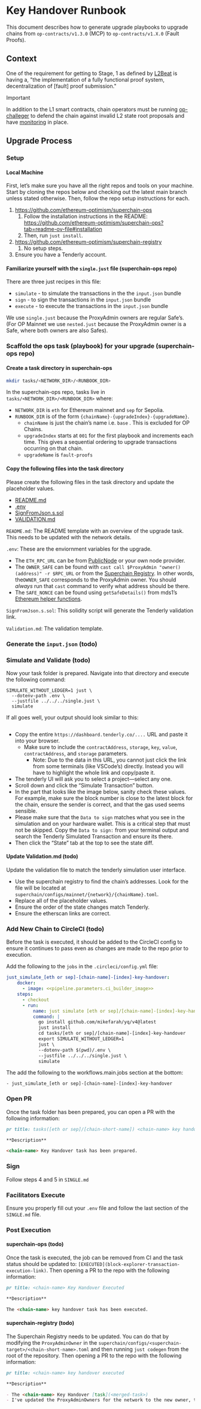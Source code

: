 # Key Handover Runbook

This document describes how to generate upgrade playbooks to upgrade chains from `op-contracts/v1.3.0` (MCP) to `op-contracts/v1.X.0` (Fault Proofs).

## Context

One of the requirement for getting to Stage, 1 as defined by [L2Beat](https://medium.com/l2beat/introducing-stages-a-framework-to-evaluate-rollups-maturity-d290bb22befe) is having a, "the implementation of a fully functional proof system, decentralization of [fault] proof submission."

> [!IMPORTANT]
> In addition to the L1 smart contracts, chain operators must be running [op-challeger](https://docs.optimism.io/builders/chain-operators/tools/op-challenger) to defend the chain against invalid L2 state root proposals and have [monitoring](https://github.com/ethereum-optimism/monitorism/tree/main) in place.

## Upgrade Process

### Setup

#### **Local Machine**

First, let’s make sure you have all the right repos and tools on your machine. Start by cloning the repos below and checking out the latest main branch unless stated otherwise. Then, follow the repo setup instructions for each.

1. https://github.com/ethereum-optimism/superchain-ops
    1. Follow the installation instructions in the README: https://github.com/ethereum-optimism/superchain-ops?tab=readme-ov-file#installation
    2. Then, run `just install`.
2. https://github.com/ethereum-optimism/superchain-registry
    1. No setup steps.
3. Ensure you have a Tenderly account.

#### Familiarize yourself with the `single.just` file (superchain-ops repo)

There are three just recipes in this file:

- `simulate` - to simulate the transactions in the the `input.json` bundle
- `sign` - to sign the transactions in the `input.json` bundle
- `execute` - to execute the transactions in the `input.json` bundle

We use `single.just` because the ProxyAdmin owners are regular Safe’s. (For OP Mainnet we use `nested.just` because the ProxyAdmin owner is a Safe, where both owners are also Safes).

### Scaffold the ops task (playbook) for your upgrade (superchain-ops repo)

#### Create a task directory in superchain-ops

```bash
mkdir tasks/<NETWORK_DIR>/<RUNBOOK_DIR>
```

In the superchain-ops repo, tasks live in `tasks/<NETWORK_DIR>/<RUNBOOK_DIR>` where:

- `NETWORK_DIR` is `eth` for Ethereum mainnet and `sep` for Sepolia.
- `RUNBOOK_DIR` is of the form `{chainName}-{upgradeIndex}-{upgradeName}`.
    - `chainName` is just the chain’s name i.e. `base` . This is excluded for OP Chains.
    - `upgradeIndex` starts at `001` for the first playbook and increments each time. This gives a sequential ordering to upgrade transactions occurring on that chain.
    - `upgradeName` is `fault-proofs`

#### Copy the following files into the task directory

Please create the following files in the task directory and update the placeholder values.

- [README.md](./README.md)
- [.env](./.env)
- [SignFromJson.s.sol](./SignFromJson.s.sol)
- [VALIDATION.md](./VALIDATION.md)

`README.md`: The README template with an overview of the upgrade task. This needs to be updated with the network details.

`.env`: These are the enviornment variables for the upgrade.

- The `ETH_RPC_URL` can be from [PublicNode](https://ethereum.publicnode.com/) or your own node provider.
- The `OWNER_SAFE` can be found with `cast call $ProxyAdmin "owner()(address)" -r $RPC_URL` or from the [Superchain Registry](https://github.com/ethereum-optimism/superchain-registry/tree/main). In other words, the`OWNER_SAFE` corresponds to the ProxyAdmin owner. You should *always* run that `cast` command to verify what address should be there.
- The `SAFE_NONCE` can be found using `getSafeDetails()` from mds1’s [Ethereum helper functions](https://gist.github.com/mds1/3f070676129a095dec372c2d02cedfdd#file-ethrc-sh-L181-L230).

`SignFromJson.s.sol`: This solidity script will generate the Tenderly validation link.

`Validation.md`: The validation template. 

### Generate the `input.json` (todo)



### Simulate and Validate (todo)

Now your task folder is prepared. Navigate into that directory and execute the following command:

```
SIMULATE_WITHOUT_LEDGER=1 just \                    
  --dotenv-path .env \
  --justfile ../../../single.just \
  simulate
```

If all goes well, your output should look similar to this:

```bash

```

- Copy the entire `https://dashboard.tenderly.co/....` URL and paste it into your browser.
  - Make sure to include the `contractAddress`, `storage`, `key`, `value`, `contractAddress`, and `storage` parameters.
    - Note: Due to the data in this URL, you cannot just click the link from some terminals (like VSCode’s) directly. Instead you will have to highlight the whole link and copy/paste it.
- The tenderly UI will ask you to select a project—select any one.
- Scroll down and click the “Simulate Transaction” button.
- In the part that looks like the image below, sanity check these values. For example, make sure the block number is close to the latest block for the chain, ensure the sender is correct, and that the gas used seems sensible.
- Please make sure that the `Data to sign` matches what you see in the simulation and on your hardware wallet. This is a critical step that must not be skipped. Copy the `Data to sign:` from your terminal output and search the Tenderly Simulated Transaction and ensure its there.
- Then click the “State” tab at the top to see the state diff. 

#### Update Validation.md (todo)

Update the validation file to match the tenderly simulation user interface.

- Use the superchain registry to find the chain’s addresses. Look for the file will be located at `superchain/configs/mainnet/{network}/{chainName}.toml`.
- Replace all of the placeholder values.
- Ensure the order of the state changes match Tenderly.
- Ensure the etherscan links are correct.

### Add New Chain to CircleCI (todo)

Before the task is executed, it should be added to the CircleCI config to ensure it continues to pass even as changes are made to the repo prior to execution.

Add the following to the `jobs` in the `.circleci/config.yml` file:

```yml
just_simulate_[eth or sep]-[chain-name]-[index]-key-handover:
    docker:
      - image: <<pipeline.parameters.ci_builder_image>>
    steps:
      - checkout
      - run:
          name: just simulate [eth or sep]/[chain-name]-[index]-key-handover
          command: |
            go install github.com/mikefarah/yq/v4@latest
            just install
            cd tasks/[eth or sep]/[chain-name]-[index]-key-handover
            export SIMULATE_WITHOUT_LEDGER=1
            just \
            --dotenv-path $(pwd)/.env \
            --justfile ../../../single.just \
            simulate
```

The add the following to the workflows.main.jobs section at the bottom:

```
- just_simulate_[eth or sep]-[chain-name]-[index]-key-handover
```

### Open PR

Once the task folder has been prepared, you can open a PR with the following 
information:

```md
pr title: tasks([eth or sep]/[chain-short-name]) <chain-name> key handover

**Description**

<chain-name> Key Handover task has been prepared.
```

### Sign

Follow steps 4 and 5 in `SINGLE.md`

### Facilitators Execute

Ensure you properly fill out your `.env` file and follow the last section of the `SINGLE.md` file.

### Post Execution

#### superchain-ops (todo)

Once the task is executed, the job can be removed from CI and the task status 
should be updated to: `[EXECUTED](block-explorer-transaction-execution-link)`.
Then opening a PR to the repo with the following information:

```md
pr title: <chain-name> Key Handover Executed

**Description**

The <chain-name> key handover task has been executed.
```

#### superchain-registry (todo)

The Superchain Registry needs to be updated. You can do that by modifying the 
`ProxyAdminOwner` in the `superchain/configs/<superchain-target>/<chain-short-name>.toml` 
and then running `just codegen` from the root of the repository. Then opening
a PR to the repo with the following information:

```md
pr title: <chain-name> key handover executed

**Description**

- The <chain-name> Key Handover [task](<merged-task>)
- I've updated the ProxyAdminOwners for the network to the new owner, the same one as OP <Mainnet or Sepolia>. I did this by modifying the `superchain/configs/sepolia/<chain-short-name>.toml` and then running `just codegen`.
```
